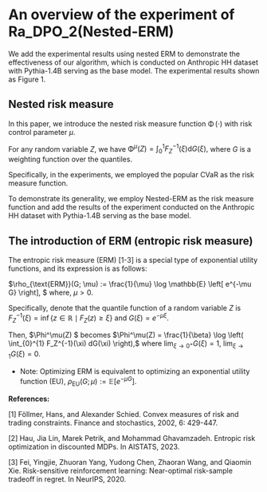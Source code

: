 # An overview of the experiment of Ra_DPO_2(Nested-ERM)

We add the experimental results using nested ERM to demonstrate the effectiveness of our algorithm, which is conducted on Anthropic HH dataset with Pythia-1.4B serving as the base model.
The experimental results shown as Figure 1.

## Nested risk measure

In this paper, we introduce the nested risk measure function $\operatorname{\Phi}(\cdot)$ with risk control parameter $\mu$.

For any random variable $Z$, we have $\operatorname{\Phi}^{\mu}(Z)=\int_0^1 F_Z^{-1}(\xi) \mathrm{d} G(\xi),$ where $G$ is a weighting function over the quantiles.

Specifically, in the experiments, we employed the popular CVaR as the risk measure function.

To demonstrate its generality, we employ Nested-ERM as the risk measure function and add the results of the experiment conducted on the Anthropic HH dataset with Pythia-1.4B serving as the base model.

## The introduction of ERM (entropic risk measure)

The entropic risk measure (ERM) [1-3] is a special type of exponential utility functions, and its expression is as follows:

$\rho_{\text{ERM}}(G; \mu) := \frac{1}{\mu} \log \mathbb{E} \left[ e^{-\mu G} \right], $
where,  $\mu > 0.$

Specifically, denote that the quantile function of  a random variable $Z$ is $F_Z^{-1}(\xi) = \inf \{ z \in \mathbb{R} \mid F_Z(z) \geq \xi \}$ and $G(\xi) = e^{-\mu \xi}$.

Then, $\Phi^\mu(Z) $ becomes
$\Phi^\mu(Z) = \frac{1}{\beta} \log \left( \int_{0}^{1} F_Z^{-1}(\xi) dG(\xi)  \right),$
where $\lim_{\xi \to 0^+} G(\xi) = 1, \ \lim_{\xi \to 1} G(\xi) = 0.$

- Note: Optimizing ERM is equivalent to optimizing an exponential utility function (EU),
$\rho_{\text{EU}}(G; \mu) := \mathbb{E} \left[ e^{-\mu G} \right].$

**References:**

[1] Föllmer, Hans, and Alexander Schied. Convex measures of risk and trading constraints. Finance and stochastics, 2002, 6: 429-447.

[2] Hau, Jia Lin, Marek Petrik, and Mohammad Ghavamzadeh. Entropic risk optimization in discounted MDPs. In AISTATS, 2023.

[3] Fei, Yingjie, Zhuoran Yang, Yudong Chen, Zhaoran Wang, and Qiaomin Xie. Risk-sensitive reinforcement learning: Near-optimal risk-sample tradeoff in regret. In NeurIPS, 2020.
